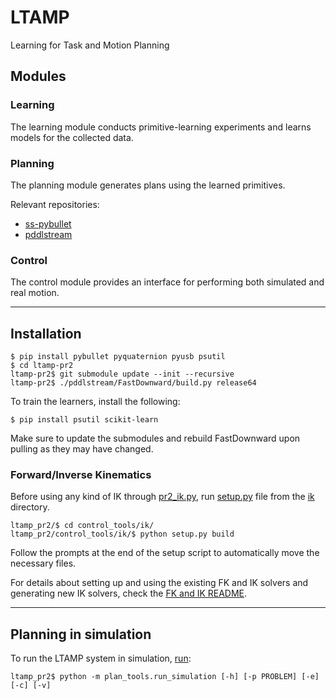 <!-- https://www.markdownguide.org/basic-syntax/ -->
<!-- https://github.com/adam-p/markdown-here/wiki/Markdown-Cheatsheet -->

# LTAMP
Learning for Task and Motion Planning

## Modules

### Learning
The learning module conducts primitive-learning experiments and learns models for the collected data.

### Planning
The planning module generates plans using the learned primitives.

Relevant repositories:
* [ss-pybullet](https://github.com/caelan/ss-pybullet)
* [pddlstream](https://github.com/caelan/pddlstream)

### Control
The control module provides an interface for performing both simulated and real motion.

---

## Installation
```
$ pip install pybullet pyquaternion pyusb psutil
$ cd ltamp-pr2
ltamp-pr2$ git submodule update --init --recursive
ltamp-pr2$ ./pddlstream/FastDownward/build.py release64
```

To train the learners, install the following:
```
$ pip install psutil scikit-learn
```

Make sure to update the submodules and rebuild FastDownward upon pulling as they may have changed.

### Forward/Inverse Kinematics
Before using any kind of IK through [pr2_ik.py](control_tools/ik/pr2_ik.py), run [setup.py](control_tools/ik/ik_tools/setup.py) file from the [ik](control_tools/ik) directory.
```
ltamp_pr2/$ cd control_tools/ik/
ltamp_pr2/control_tools/ik/$ python setup.py build
```
Follow the prompts at the end of the setup script to automatically move the necessary files.

For details about setting up and using the existing FK and IK solvers and generating new IK solvers, check the [FK and IK README](control_tools/ik).

---

## Planning in simulation
To run the LTAMP system in simulation, [run](https://github.mit.edu/Learning-and-Intelligent-Systems/ltamp_pr2/blob/master/plan_tools/run_simulation.py):
```
ltamp_pr2$ python -m plan_tools.run_simulation [-h] [-p PROBLEM] [-e] [-c] [-v]
```
